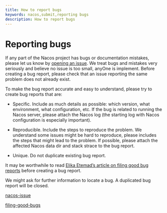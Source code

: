 ```yaml
---
title: How to report bugs
keywords: nacos,submit,reporting bugs
description: How to report bugs
---
```


# Reporting bugs

If any part of the Nacos project has bugs or documentation mistakes, please let us know by [opening an issue](https://github.com/alibaba/nacos/issues/new). We treat bugs and mistakes very seriously and believe no issue is too small, anyOne is implement. Before creating a bug report, please check that an issue reporting the same problem does not already exist.

To make the bug report accurate and easy to understand, please try to create bug reports that are:

- Specific. Include as much details as possible: which version, what environment, what configuration, etc. If the bug is related to running the Nacos server, please attach the Nacos log (the starting log with Nacos configuration is especially important).

- Reproducible. Include the steps to reproduce the problem. We understand some issues might be hard to reproduce, please includes the steps that might lead to the problem. If possible, please attach the affected Nacos data dir and stack strace to the bug report.

- Unique. Do not duplicate existing bug report.


It may be worthwhile to read [Elika Etemad’s article on filing good bug reports](http://fantasai.inkedblade.net/style/talks/filing-good-bugs/) before creating a bug report.

We might ask for further information to locate a bug. A duplicated bug report will be closed.



[nacos-issue](https://github.com/alibaba/nacos/issues/new)

[filing-good-bugs](http://fantasai.inkedblade.net/style/talks/filing-good-bugs/)

